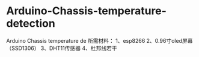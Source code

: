 # Arduino-Chassis-temperature-detection
Arduino Chassis temperature de
所需材料：
  1、esp8266
  2、0.96寸oled屏幕（SSD1306）
  3、DHT11传感器
  4、杜邦线若干
